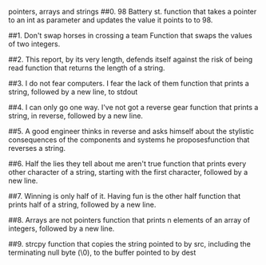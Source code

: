pointers, arrays and strings
##0. 98 Battery st.
function that takes a pointer to an int as parameter and updates the value it points to to 98.

##1. Don't swap horses in crossing a team
Function that swaps the values of two integers.

##2. This report, by its very length, defends itself against the risk of being read
function that returns the length of a string.

##3. I do not fear computers. I fear the lack of them
function that prints a string, followed by a new line, to stdout

##4. I can only go one way. I've not got a reverse gear
function that prints a string, in reverse, followed by a new line.

##5. A good engineer thinks in reverse and asks himself about the stylistic consequences of the components and systems he proposesfunction that reverses a string.

##6. Half the lies they tell about me aren't true
function that prints every other character of a string, starting with the first character, followed by a new line.

##7. Winning is only half of it. Having fun is the other half
function that prints half of a string, followed by a new line.

##8. Arrays are not pointers
function that prints n elements of an array of integers, followed by a new line.

##9. strcpy
function that copies the string pointed to by src, including the terminating null byte (\0), to the buffer pointed to by dest
